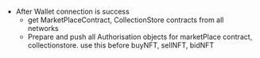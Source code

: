 - After Wallet connection is success
  - get MarketPlaceContract, CollectionStore contracts from all networks
  - Prepare and push all Authorisation objects for marketPlace contract, collectionstore. use this before buyNFT, sellNFT, bidNFT
